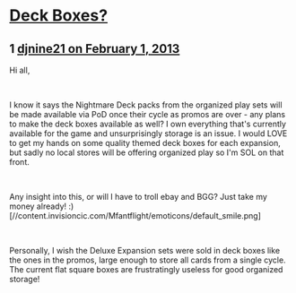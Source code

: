 # [Deck Boxes?](https://community.fantasyflightgames.com/topic/78575-deck-boxes/)

## 1 [djnine21 on February 1, 2013](https://community.fantasyflightgames.com/topic/78575-deck-boxes/?do=findComment&comment=757285)

Hi all,

 

I know it says the Nightmare Deck packs from the organized play sets will be made available via PoD once their cycle as promos are over - any plans to make the deck boxes available as well? I own everything that's currently available for the game and unsurprisingly storage is an issue. I would LOVE to get my hands on some quality themed deck boxes for each expansion, but sadly no local stores will be offering organized play so I'm SOL on that front.

 

Any insight into this, or will I have to troll ebay and BGG? Just take my money already! :) [//content.invisioncic.com/Mfantflight/emoticons/default_smile.png]

 

Personally, I wish the Deluxe Expansion sets were sold in deck boxes like the ones in the promos, large enough to store all cards from a single cycle. The current flat square boxes are frustratingly useless for good organized storage!

